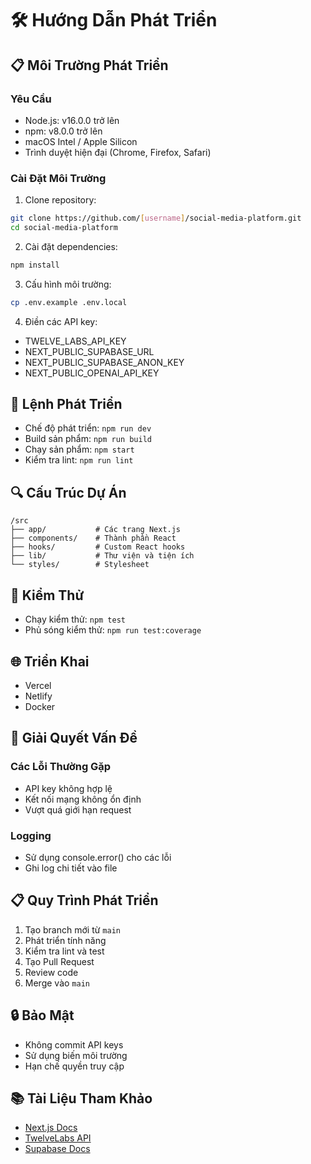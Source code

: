 # 🛠 Hướng Dẫn Phát Triển

## 📋 Môi Trường Phát Triển

### Yêu Cầu
- Node.js: v16.0.0 trở lên
- npm: v8.0.0 trở lên
- macOS Intel / Apple Silicon
- Trình duyệt hiện đại (Chrome, Firefox, Safari)

### Cài Đặt Môi Trường

1. Clone repository:
```bash
git clone https://github.com/[username]/social-media-platform.git
cd social-media-platform
```

2. Cài đặt dependencies:
```bash
npm install
```

3. Cấu hình môi trường:
```bash
cp .env.example .env.local
```

4. Điền các API key:
- TWELVE_LABS_API_KEY
- NEXT_PUBLIC_SUPABASE_URL
- NEXT_PUBLIC_SUPABASE_ANON_KEY
- NEXT_PUBLIC_OPENAI_API_KEY

## 🚀 Lệnh Phát Triển

- Chế độ phát triển: `npm run dev`
- Build sản phẩm: `npm run build`
- Chạy sản phẩm: `npm start`
- Kiểm tra lint: `npm run lint`

## 🔍 Cấu Trúc Dự Án

```
/src
├── app/           # Các trang Next.js
├── components/    # Thành phần React
├── hooks/         # Custom React hooks
├── lib/           # Thư viện và tiện ích
└── styles/        # Stylesheet
```

## 🧪 Kiểm Thử

- Chạy kiểm thử: `npm test`
- Phủ sóng kiểm thử: `npm run test:coverage`

## 🌐 Triển Khai

- Vercel
- Netlify
- Docker

## 🔧 Giải Quyết Vấn Đề

### Các Lỗi Thường Gặp
- API key không hợp lệ
- Kết nối mạng không ổn định
- Vượt quá giới hạn request

### Logging
- Sử dụng console.error() cho các lỗi
- Ghi log chi tiết vào file

## 📋 Quy Trình Phát Triển

1. Tạo branch mới từ `main`
2. Phát triển tính năng
3. Kiểm tra lint và test
4. Tạo Pull Request
5. Review code
6. Merge vào `main`

## 🔒 Bảo Mật

- Không commit API keys
- Sử dụng biến môi trường
- Hạn chế quyền truy cập

## 📚 Tài Liệu Tham Khảo

- [Next.js Docs](https://nextjs.org/docs)
- [TwelveLabs API](https://docs.twelvelabs.io)
- [Supabase Docs](https://supabase.com/docs)
